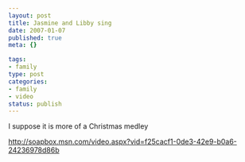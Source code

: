 ```yaml
--- 
layout: post
title: Jasmine and Libby sing
date: 2007-01-07
published: true
meta: {}

tags: 
- family
type: post
categories: 
- family
- video
status: publish
---
```



I suppose it is more of a Christmas medley

 

<http://soapbox.msn.com/video.aspx?vid=f25cacf1-0de3-42e9-b0a6-24236978d86b>


